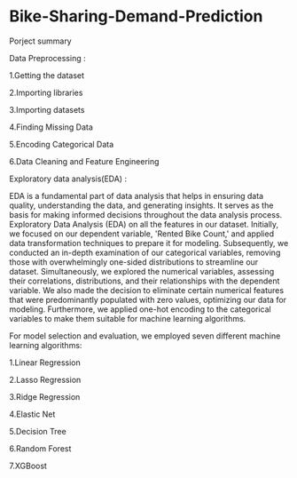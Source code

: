 # Bike-Sharing-Demand-Prediction
Porject summary

Data Preprocessing :

1.Getting the dataset

2.Importing libraries

3.Importing datasets

4.Finding Missing Data

5.Encoding Categorical Data

6.Data Cleaning and Feature Engineering

Exploratory data analysis(EDA) :

EDA is a fundamental part of data analysis that helps in ensuring data quality, understanding the data, and generating insights. It serves as the basis for making informed decisions throughout the data analysis process.
 Exploratory Data Analysis (EDA) on all the features in our dataset. Initially, we focused on our dependent variable, 'Rented Bike Count,' and applied data transformation techniques to prepare it for modeling. Subsequently, we conducted an in-depth examination of our categorical variables, removing those with overwhelmingly one-sided distributions to streamline our dataset. Simultaneously, we explored the numerical variables, assessing their correlations, distributions, and their relationships with the dependent variable. We also made the decision to eliminate certain numerical features that were predominantly populated with zero values, optimizing our data for modeling. Furthermore, we applied one-hot encoding to the categorical variables to make them suitable for machine learning algorithms.

For model selection and evaluation, we employed seven different machine learning algorithms:

1.Linear Regression

2.Lasso Regression

3.Ridge Regression

4.Elastic Net

5.Decision Tree

6.Random Forest

7.XGBoost
